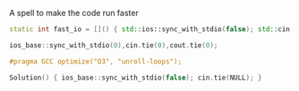 A spell to make the code run faster
```cpp
static int fast_io = []() { std::ios::sync_with_stdio(false); std::cin.tie(nullptr); std::cout.tie(nullptr); return 0; }();
```

```cpp
ios_base::sync_with_stdio(0),cin.tie(0),cout.tie(0);
```

```cpp
#pragma GCC optimize("O3", "unroll-loops");
```

```cpp
Solution() { ios_base::sync_with_stdio(false); cin.tie(NULL); }
```